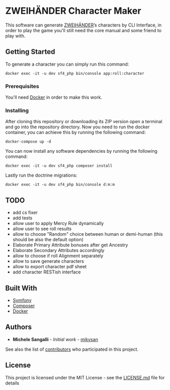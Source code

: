 # ZWEIHÄNDER Character Maker

This software can generate [ZWEIHÄNDER](https://grimandperilous.com/)’s characters by CLI Interface, in order to play the game you'll still need the core manual and some friend to play with.

## Getting Started

To generate a character you can simply run this command:
```
docker exec -it -u dev sf4_php bin/console app:roll:character
```

### Prerequisites

You'll need [Docker](https://www.docker.com/) in order to make this work.

### Installing

After cloning this repository or downloading its ZIP version open a terminal and go into the repository directory.
Now you need to run the docker container, you can achieve this by running the following command:
```
docker-compose up -d
```

You can now install any software dependencies by running the following command:
```
docker exec -it -u dev sf4_php composer install
```

Lastly run the doctrine migrations:
```
docker exec -it -u dev sf4_php bin/console d:m:m
```

## TODO

* add cs fixer
* add tests
* allow user to apply Mercy Rule dynamically
* allow user to see roll results
* allow to choose "Random" choice between human or demi-human (this should be also the default option)
* Elaborate Primary Attribute bonuses after get Ancestry
* Elaborate Secondary Attributes accordingly
* allow to choose if roll Alignment separately
* allow to save generate characters
* allow to export character pdf sheet
* add character RESTish interface

## Built With

* [Symfony](https://symfony.com/)
* [Composer](https://getcomposer.org/)
* [Docker](https://www.docker.com/)

## Authors

* **Michele Sangalli** - *Initial work* - [mikysan](https://github.com/mikysan)

See also the list of [contributors](https://github.com/your/project/contributors) who participated in this project.

## License

This project is licensed under the MIT License - see the [LICENSE.md](LICENSE.md) file for details
